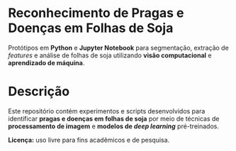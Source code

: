# Reconhecimento de Pragas e Doenças em Folhas de Soja
Protótipos em **Python** e **Jupyter Notebook** para segmentação, extração de *features* e análise de folhas de soja utilizando **visão computacional** e **aprendizado de máquina**.

# Descrição
Este repositório contém experimentos e scripts desenvolvidos para identificar **pragas e doenças em folhas de soja** por meio de técnicas de **processamento de imagem** e **modelos de *deep learning*** pré-treinados.


**Licença:** uso livre para fins acadêmicos e de pesquisa.
